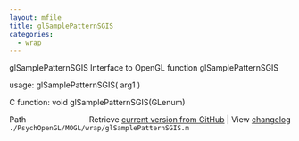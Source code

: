 ```yaml
---
layout: mfile
title: glSamplePatternSGIS
categories:
  - wrap
---
```


glSamplePatternSGIS  Interface to OpenGL function glSamplePatternSGIS

usage:  glSamplePatternSGIS\( arg1 \)

C function:  void glSamplePatternSGIS\(GLenum\)


<div class="code_header" style="text-align:right;">
  <span style="float:left;">Path&nbsp;&nbsp;</span> <span class="counter">Retrieve <a href=
  "https://raw.github.com/Psychtoolbox-3/Psychtoolbox-3/beta/./PsychOpenGL/MOGL/wrap/glSamplePatternSGIS.m">current version from GitHub</a> | View <a href=
  "https://github.com/Psychtoolbox-3/Psychtoolbox-3/commits/beta/./PsychOpenGL/MOGL/wrap/glSamplePatternSGIS.m">changelog</a></span>
</div>
<div class="code">
  <code>./PsychOpenGL/MOGL/wrap/glSamplePatternSGIS.m</code>
</div>
